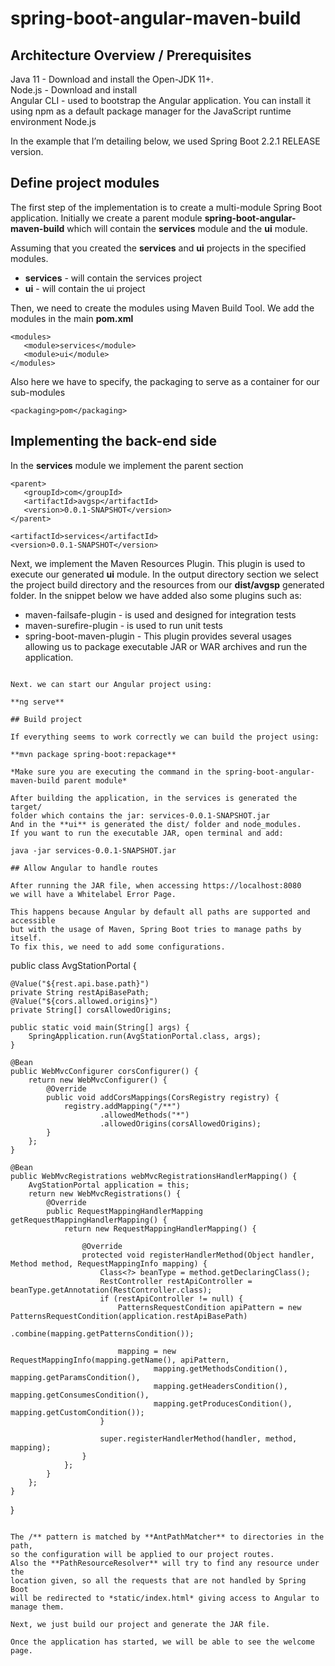 # spring-boot-angular-maven-build

## Architecture Overview / Prerequisites

Java 11 - Download and install the Open-JDK 11+.  
Node.js - Download and install  
Angular CLI - used to bootstrap the Angular application. You can install it using npm as a default package manager for the JavaScript runtime environment Node.js

In the example that I’m detailing below, we used Spring Boot 2.2.1  RELEASE version.


## Define project modules

The first step of the implementation is to create a multi-module Spring Boot 
application. Initially we create a parent module **spring-boot-angular-maven-build**
which will contain the **services** module and the **ui** module.

Assuming that you created the **services** and **ui** projects in the 
specified modules.
 * **services** - will contain the services project
 * **ui** - will contain the ui project

Then, we need to create the modules using Maven Build Tool. We add the modules in the main **pom.xml**

```
<modules>
   <module>services</module>
   <module>ui</module>
</modules>
```
Also here we have to specify, the packaging to serve as a container for our sub-modules

```
<packaging>pom</packaging>
```

## Implementing the back-end side

In the **services** module we implement the parent section

```
<parent>
   <groupId>com</groupId>
   <artifactId>avgsp</artifactId>
   <version>0.0.1-SNAPSHOT</version>
</parent>

<artifactId>services</artifactId>
<version>0.0.1-SNAPSHOT</version>
```
Next, we implement the Maven Resources Plugin. This plugin is used to execute our
generated **ui** module. In the output directory section we select the 
project build directory and the resources from our **dist/avgsp** generated folder. 
In the snippet below we have added also some plugins such as:

* maven-failsafe-plugin - is used and designed for integration tests
* maven-surefire-plugin - is used to run unit tests
* spring-boot-maven-plugin - This plugin provides several usages allowing us to package executable JAR or WAR archives and run the application.

```

Next. we can start our Angular project using:

**ng serve**

## Build project

If everything seems to work correctly we can build the project using:

**mvn package spring-boot:repackage**

*Make sure you are executing the command in the spring-boot-angular-maven-build parent module*

After building the application, in the services is generated the target/
folder which contains the jar: services-0.0.1-SNAPSHOT.jar 
And in the **ui** is generated the dist/ folder and node_modules.
If you want to run the executable JAR, open terminal and add:

java -jar services-0.0.1-SNAPSHOT.jar

## Allow Angular to handle routes

After running the JAR file, when accessing https://localhost:8080
we will have a Whitelabel Error Page.

This happens because Angular by default all paths are supported and accessible
but with the usage of Maven, Spring Boot tries to manage paths by itself. 
To fix this, we need to add some configurations. 

``` 
public class AvgStationPortal {

    @Value("${rest.api.base.path}")
    private String restApiBasePath;
    @Value("${cors.allowed.origins}")
    private String[] corsAllowedOrigins;

    public static void main(String[] args) {
        SpringApplication.run(AvgStationPortal.class, args);
    }

    @Bean
    public WebMvcConfigurer corsConfigurer() {
        return new WebMvcConfigurer() {
            @Override
            public void addCorsMappings(CorsRegistry registry) {
                registry.addMapping("/**")
                        .allowedMethods("*")
                        .allowedOrigins(corsAllowedOrigins);
            }
        };
    }

    @Bean
    public WebMvcRegistrations webMvcRegistrationsHandlerMapping() {
        AvgStationPortal application = this;
        return new WebMvcRegistrations() {
            @Override
            public RequestMappingHandlerMapping getRequestMappingHandlerMapping() {
                return new RequestMappingHandlerMapping() {

                    @Override
                    protected void registerHandlerMethod(Object handler, Method method, RequestMappingInfo mapping) {
                        Class<?> beanType = method.getDeclaringClass();
                        RestController restApiController = beanType.getAnnotation(RestController.class);
                        if (restApiController != null) {
                            PatternsRequestCondition apiPattern = new PatternsRequestCondition(application.restApiBasePath)
                                    .combine(mapping.getPatternsCondition());

                            mapping = new RequestMappingInfo(mapping.getName(), apiPattern,
                                    mapping.getMethodsCondition(), mapping.getParamsCondition(),
                                    mapping.getHeadersCondition(), mapping.getConsumesCondition(),
                                    mapping.getProducesCondition(), mapping.getCustomCondition());
                        }

                        super.registerHandlerMethod(handler, method, mapping);
                    }
                };
            }
        };
    }
}
```

The /** pattern is matched by **AntPathMatcher** to directories in the path,
so the configuration will be applied to our project routes. 
Also the **PathResourceResolver** will try to find any resource under the
location given, so all the requests that are not handled by Spring Boot 
will be redirected to *static/index.html* giving access to Angular to manage them.

Next, we just build our project and generate the JAR file.

Once the application has started, we will be able to see the welcome page.
